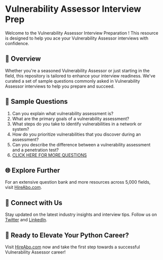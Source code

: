 # Vulnerability Assessor Interview Prep

Welcome to the Vulnerability Assessor Interview Preparation ! This resource is designed to help you ace your Vulnerability Assessor interviews with confidence.

## 🚀 Overview

Whether you're a seasoned Vulnerability Assessor or just starting in the field, this repository is tailored to enhance your interview readiness. We've curated a set of sample questions commonly asked in Vulnerability Assessor interviews to help you prepare and succeed.

## 📝 Sample Questions

1. Can you explain what vulnerability assessment is?
2. What are the primary goals of a vulnerability assessment?
3. What steps do you take to identify vulnerabilities in a network or system?
4. How do you prioritize vulnerabilities that you discover during an assessment?
5. Can you describe the difference between a vulnerability assessment and a penetration test?
6. [CLICK HERE FOR MORE QUESTIONS](https://hireabo.com/job/0_2_13/Vulnerability%20Assessor)

## 🌐 Explore Further

For an extensive question bank and more resources across 5,000 fields, visit [HireAbo.com](https://www.hireabo.com).

## 📱 Connect with Us

Stay updated on the latest industry insights and interview tips. Follow us on [Twitter](https://twitter.com/hireabo) and [LinkedIn](https://www.linkedin.com/in/hire-abo-3609972a8/).

## 🚀 Ready to Elevate Your Python Career?

Visit [HireAbo.com](https://www.hireabo.com) now and take the first step towards a successful Vulnerability Assessor career!